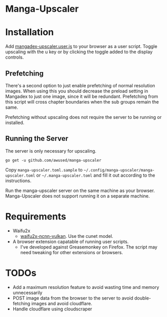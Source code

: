 Manga-Upscaler
==============

# Installation

Add [mangadex-upscaler.user.js](https://raw.githubusercontent.com/awused/manga-upscaler/master/mangadex-upscaler.user.js) to your browser as a user script.
Toggle upscaling with the u key or by clicking the toggle added to the display controls.

## Prefetching

There's a second option to just enable prefetching of normal resolution images. When using this you should decrease the preload setting in Mangadex to just one image, since it will be redundant. Prefetching from this script will cross chapter boundaries when the sub groups remain the same.

Prefetching without upscaling does not require the server to be running or installed.

## Running the Server

The server is only necessary for upscaling.

`go get -u github.com/awused/manga-upscaler`

Copy `manga-upscaler.toml.sample` to `~/.config/manga-upscaler/manga-upscaler.toml` or `~/.manga-upscaler.toml` and fill it out according to the instructions.

Run the manga-upscaler server on the same machine as your browser. Manga-Upscaler does not support running it on a separate machine.


# Requirements

* Waifu2x
    * [waifu2x-ncnn-vulkan](https://github.com/nihui/waifu2x-ncnn-vulkan). Use the cunet model.
* A browser extension capatable of running user scripts.
    * I've developed against Greasemonkey on Firefox. The script may need tweaking for other extensions or browsers.

# TODOs

* Add a maximum resolution feature to avoid wasting time and memory unnecessarily
* POST image data from the browser to the server to avoid double-fetching images and avoid cloudflare.
* Handle cloudflare using cloudscraper
